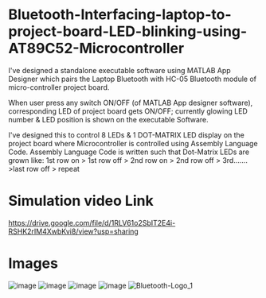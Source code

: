# Bluetooth-Interfacing-laptop-to-project-board-LED-blinking-using-AT89C52-Microcontroller
I've designed a standalone executable software using MATLAB App Designer which pairs the Laptop Bluetooth with HC-05 Bluetooth module of micro-controller project board.

When user press any switch ON/OFF (of MATLAB App designer software), corresponding LED of project board gets ON/OFF; currently glowing LED number & LED position is shown on the executable Software.

I've designed this to control 8 LEDs & 1 DOT-MATRIX LED display on the project board where Microcontroller is controlled using Assembly Language Code.
Assembly Language Code is written such that Dot-Matrix LEDs are grown like: 1st row on > 1st row off > 2nd row on > 2nd row off > 3rd....... >last row off > repeat

# Simulation video Link
https://drive.google.com/file/d/1RLV61o2SbIT2E4i-RSHK2rIM4XwbKvi8/view?usp=sharing

# Images
![image](https://user-images.githubusercontent.com/69683125/100485848-db727c00-312b-11eb-9b05-8c00b5ca3c3f.png)
![image](https://user-images.githubusercontent.com/69683125/100484683-a2d0a380-3127-11eb-9272-dd2e038ab520.png)
![image](https://user-images.githubusercontent.com/69683125/100484715-bc71eb00-3127-11eb-840c-88bce0c693b4.png)
![image](https://user-images.githubusercontent.com/69683125/100485028-c9430e80-3128-11eb-90d8-ef755273f33c.png)
![Bluetooth-Logo_1](https://user-images.githubusercontent.com/69683125/100485255-93eaf080-3129-11eb-9fcf-09a91f8176ea.jpg)
